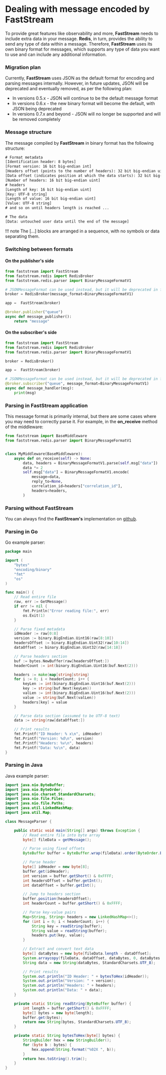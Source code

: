 # Dealing with message encoded by FastStream

To provide great features like observability and more, **FastStream** needs to include extra data in your message. **Redis**, in turn, provides the ability to send any type of data within a message. Therefore, **FastStream** uses its own binary format for messages, which supports any type of data you want to use and can include any additional information.

### Migration plan

Currently, **FastStream** uses JSON as the default format for encoding and parsing messages internally. However, in future updates, JSON will be deprecated and eventually removed, as per the following plan:

- In versions 0.5.x - JSON will continue to be the default message format
- In versions 0.6.x - the new binary format will become the default, with JSON being deprecated
- In versions 0.7.x and beyond - JSON will no longer be supported and will be removed completely

### Message structure

The message compiled by **FastStream** in binary format has the following structure:

```txt
# Format metadata
[Identification header: 8 bytes]
[Format version: 16 bit big-endian int]
[Headers offset (points to the number of headers): 32 bit big-endian uint]
[Data offset (indicates position at which the data starts): 32 bit big-endian uint]
[Number of headers: 16 bit big-endian uint]
# headers
[Length of key: 16 bit big-endian uint]
[Key: UTF-8 string]
[Length of value: 16 bit big-endian uint]
[Value: UTF-8 string]
# and so on until headers length is reached ...

# The data
[Data: untouched user data until the end of the message]

```

!!! note
    The [...] blocks are arranged in a sequence, with no symbols or data separating them.
### Switching between formats

#### On the publisher's side

```python
from faststream import FastStream
from faststream.redis import RedisBroker
from faststream.redis.parser import BinaryMessageFormatV1

# JSONMessageFormat can be used instead, but it will be deprecated in future updates
broker = RedisBroker(message_format=BinaryMessageFormatV1)

app =  FastStream(broker)

@broker.publisher("queue")
async def message_publisher():
    return "message"
```

#### On the subscriber's side


```python
from faststream import FastStream
from faststream.redis import RedisBroker
from faststream.redis.parser import BinaryMessageFormatV1

broker = RedisBroker()

app =  FastStream(broker)

# JSONMessageFormat can be used instead, but it will be deprecated in future updates
@broker.subscriber("queue", message_format=BinaryMessageFormatV1)
async def message_handler(msg):
    print(msg)
```

### Parsing in FastStream application

This message format is primarily internal, but there are some cases where you may need to correctly parse it. For example, in the **on_receive** method of the middleware:

```python
from faststream import BaseMiddleware
from faststream.redis.parser import BinaryMessageFormatV1


class MyMiddleware(BaseMiddleware):
    async def on_receive(self) -> None:
        data, headers = BinaryMessageFormatV1.parse(self.msg["data"])
        data *= 2
        self.msg["data"] = BinaryMessageFormatV1.encode(
            message=data,
            reply_to=None,
            correlation_id=headers["correlation_id"],
            headers=headers,
        )
```

### Parsing without FastStream

You can always find the **FastStream's** implementation on [github](https://github.com/ag2ai/faststream).

### Parsing in Go

Go example parser:

```go
package main

import (
	"bytes"
	"encoding/binary"
	"fmt"
	"os"
)

func main() {
	// Read entire file
	raw, err := GetMessage()
	if err != nil {
		fmt.Println("Error reading file:", err)
		os.Exit(1)
	}

	// Parse fixed metadata
	idHeader := raw[0:8]
	version := binary.BigEndian.Uint16(raw[8:10])
	headersOffset := binary.BigEndian.Uint32(raw[10:14])
	dataOffset := binary.BigEndian.Uint32(raw[14:18])

	// Parse headers section
	buf := bytes.NewBuffer(raw[headersOffset:])
	headerCount := int(binary.BigEndian.Uint16(buf.Next(2)))

	headers := make(map[string]string)
	for i := 0; i < headerCount; i++ {
		keyLen := int(binary.BigEndian.Uint16(buf.Next(2)))
		key := string(buf.Next(keyLen))
		valLen := int(binary.BigEndian.Uint16(buf.Next(2)))
		value := string(buf.Next(valLen))
		headers[key] = value
	}

	// Parse data section (assumed to be UTF-8 text)
	data := string(raw[dataOffset:])

	// Print results
	fmt.Printf("ID Header: % x\n", idHeader)
	fmt.Printf("Version: %d\n", version)
	fmt.Printf("Headers: %v\n", headers)
	fmt.Printf("Data: %s\n", data)
}

```

### Parsing in Java

Java example parser:

```java
import java.nio.ByteBuffer;
import java.nio.ByteOrder;
import java.nio.charset.StandardCharsets;
import java.nio.file.Files;
import java.nio.file.Paths;
import java.util.LinkedHashMap;
import java.util.Map;

class MessageParser {

    public static void main(String[] args) throws Exception {
        // Read entire file into byte array
        byte[] fileData = getMessage();

        // Parse using fixed offsets
        ByteBuffer buffer = ByteBuffer.wrap(fileData).order(ByteOrder.BIG_ENDIAN);

        // Parse header
        byte[] idHeader = new byte[8];
        buffer.get(idHeader);
        int version = buffer.getShort() & 0xFFFF;
        int headersOffset = buffer.getInt();
        int dataOffset = buffer.getInt();

        // Jump to headers section
        buffer.position(headersOffset);
        int headerCount = buffer.getShort() & 0xFFFF;

        // Parse key-value pairs
        Map<String, String> headers = new LinkedHashMap<>();
        for (int i = 0; i < headerCount; i++) {
            String key = readString(buffer);
            String value = readString(buffer);
            headers.put(key, value);
        }

        // Extract and convert text data
        byte[] dataBytes = new byte[fileData.length - dataOffset];
        System.arraycopy(fileData, dataOffset, dataBytes, 0, dataBytes.length);
        String data = new String(dataBytes, StandardCharsets.UTF_8);

        // Print results
        System.out.println("ID Header: " + bytesToHex(idHeader));
        System.out.println("Version: " + version);
        System.out.println("Headers: " + headers);
        System.out.println("Data: " + data);
    }

    private static String readString(ByteBuffer buffer) {
        int length = buffer.getShort() & 0xFFFF;
        byte[] bytes = new byte[length];
        buffer.get(bytes);
        return new String(bytes, StandardCharsets.UTF_8);
    }

    private static String bytesToHex(byte[] bytes) {
        StringBuilder hex = new StringBuilder();
        for (byte b : bytes) {
            hex.append(String.format("%02X ", b));
        }
        return hex.toString().trim();
    }
}
```
